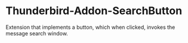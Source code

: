 # Thunderbird-Addon-SearchButton
Extension that implements a button, which when clicked, invokes the message search window.
